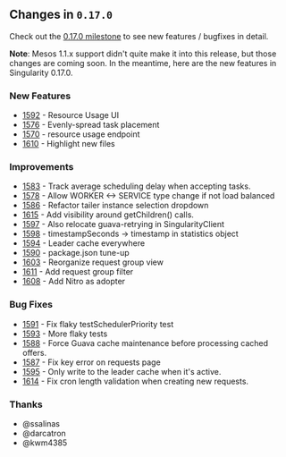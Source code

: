 ## Changes in `0.17.0`

Check out the [0.17.0 milestone](https://github.com/HubSpot/Singularity/issues?q=milestone%3A0.17.0%20is%3Aclosed%20) to see new features / bugfixes in detail.

**Note**: Mesos 1.1.x support didn't quite make it into this release, but those changes are coming soon. In the meantime, here are the new features in Singularity 0.17.0.

### New Features
- [1592](https://github.com/HubSpot/Singularity/pull/1592) - Resource Usage UI
- [1576](https://github.com/HubSpot/Singularity/pull/1576) - Evenly-spread task placement
- [1570](https://github.com/HubSpot/Singularity/pull/1570) - resource usage endpoint
- [1610](https://github.com/HubSpot/Singularity/pull/1610) - Highlight new files

### Improvements
- [1583](https://github.com/HubSpot/Singularity/pull/1583) - Track average scheduling delay when accepting tasks.
- [1578](https://github.com/HubSpot/Singularity/pull/1578) - Allow WORKER <-> SERVICE type change if not load balanced
- [1586](https://github.com/HubSpot/Singularity/pull/1586) - Refactor tailer instance selection dropdown
- [1615](https://github.com/HubSpot/Singularity/pull/1615) - Add visibility around getChildren() calls.
- [1597](https://github.com/HubSpot/Singularity/pull/1597) - Also relocate guava-retrying in SingularityClient
- [1598](https://github.com/HubSpot/Singularity/pull/1598) - timestampSeconds -> timestamp in statistics object
- [1594](https://github.com/HubSpot/Singularity/pull/1594) - Leader cache everywhere
- [1590](https://github.com/HubSpot/Singularity/pull/1590) - package.json tune-up
- [1603](https://github.com/HubSpot/Singularity/pull/1603) - Reorganize request group view
- [1611](https://github.com/HubSpot/Singularity/pull/1611) - Add request group filter
- [1608](https://github.com/HubSpot/Singularity/pull/1608) - Add Nitro as adopter

### Bug Fixes
- [1591](https://github.com/HubSpot/Singularity/pull/1591) - Fix flaky testSchedulerPriority test
- [1593](https://github.com/HubSpot/Singularity/pull/1593) - More flaky tests
- [1588](https://github.com/HubSpot/Singularity/pull/1588) - Force Guava cache maintenance before processing cached offers.
- [1587](https://github.com/HubSpot/Singularity/pull/1587) - Fix key error on requests page
- [1595](https://github.com/HubSpot/Singularity/pull/1595) - Only write to the leader cache when it's active.
- [1614](https://github.com/HubSpot/Singularity/pull/1614) - Fix cron length validation when creating new requests.

### Thanks
- @ssalinas
- @darcatron
- @kwm4385